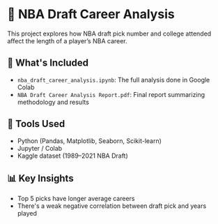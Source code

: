 # 🏀 NBA Draft Career Analysis

This project explores how NBA draft pick number and college attended affect the length of a player’s NBA career.

## 📁 What's Included

- `nba_draft_career_analysis.ipynb`: The full analysis done in Google Colab
- `NBA Draft Career Analysis Report.pdf`: Final report summarizing methodology and results

## 🔧 Tools Used

- Python (Pandas, Matplotlib, Seaborn, Scikit-learn)
- Jupyter / Colab
- Kaggle dataset (1989–2021 NBA Draft)

## 📊 Key Insights

- Top 5 picks have longer average careers
- There's a weak negative correlation between draft pick and years played
